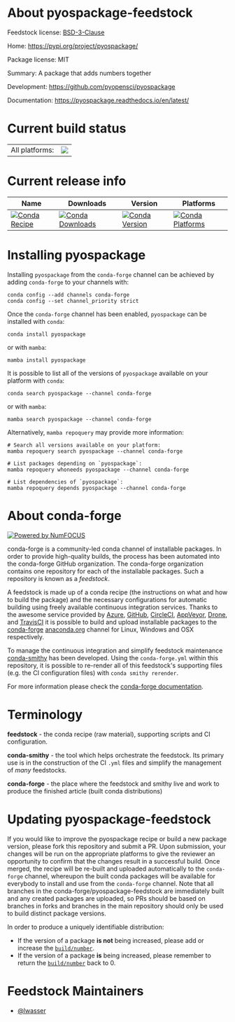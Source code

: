 About pyospackage-feedstock
===========================

Feedstock license: [BSD-3-Clause](https://github.com/conda-forge/pyospackage-feedstock/blob/main/LICENSE.txt)

Home: https://pypi.org/project/pyospackage/

Package license: MIT

Summary: A package that adds numbers together

Development: https://github.com/pyopensci/pyospackage

Documentation: https://pyospackage.readthedocs.io/en/latest/

Current build status
====================


<table><tr><td>All platforms:</td>
    <td>
      <a href="https://dev.azure.com/conda-forge/feedstock-builds/_build/latest?definitionId=21417&branchName=main">
        <img src="https://dev.azure.com/conda-forge/feedstock-builds/_apis/build/status/pyospackage-feedstock?branchName=main">
      </a>
    </td>
  </tr>
</table>

Current release info
====================

| Name | Downloads | Version | Platforms |
| --- | --- | --- | --- |
| [![Conda Recipe](https://img.shields.io/badge/recipe-pyospackage-green.svg)](https://anaconda.org/conda-forge/pyospackage) | [![Conda Downloads](https://img.shields.io/conda/dn/conda-forge/pyospackage.svg)](https://anaconda.org/conda-forge/pyospackage) | [![Conda Version](https://img.shields.io/conda/vn/conda-forge/pyospackage.svg)](https://anaconda.org/conda-forge/pyospackage) | [![Conda Platforms](https://img.shields.io/conda/pn/conda-forge/pyospackage.svg)](https://anaconda.org/conda-forge/pyospackage) |

Installing pyospackage
======================

Installing `pyospackage` from the `conda-forge` channel can be achieved by adding `conda-forge` to your channels with:

```
conda config --add channels conda-forge
conda config --set channel_priority strict
```

Once the `conda-forge` channel has been enabled, `pyospackage` can be installed with `conda`:

```
conda install pyospackage
```

or with `mamba`:

```
mamba install pyospackage
```

It is possible to list all of the versions of `pyospackage` available on your platform with `conda`:

```
conda search pyospackage --channel conda-forge
```

or with `mamba`:

```
mamba search pyospackage --channel conda-forge
```

Alternatively, `mamba repoquery` may provide more information:

```
# Search all versions available on your platform:
mamba repoquery search pyospackage --channel conda-forge

# List packages depending on `pyospackage`:
mamba repoquery whoneeds pyospackage --channel conda-forge

# List dependencies of `pyospackage`:
mamba repoquery depends pyospackage --channel conda-forge
```


About conda-forge
=================

[![Powered by
NumFOCUS](https://img.shields.io/badge/powered%20by-NumFOCUS-orange.svg?style=flat&colorA=E1523D&colorB=007D8A)](https://numfocus.org)

conda-forge is a community-led conda channel of installable packages.
In order to provide high-quality builds, the process has been automated into the
conda-forge GitHub organization. The conda-forge organization contains one repository
for each of the installable packages. Such a repository is known as a *feedstock*.

A feedstock is made up of a conda recipe (the instructions on what and how to build
the package) and the necessary configurations for automatic building using freely
available continuous integration services. Thanks to the awesome service provided by
[Azure](https://azure.microsoft.com/en-us/services/devops/), [GitHub](https://github.com/),
[CircleCI](https://circleci.com/), [AppVeyor](https://www.appveyor.com/),
[Drone](https://cloud.drone.io/welcome), and [TravisCI](https://travis-ci.com/)
it is possible to build and upload installable packages to the
[conda-forge](https://anaconda.org/conda-forge) [anaconda.org](https://anaconda.org/)
channel for Linux, Windows and OSX respectively.

To manage the continuous integration and simplify feedstock maintenance
[conda-smithy](https://github.com/conda-forge/conda-smithy) has been developed.
Using the ``conda-forge.yml`` within this repository, it is possible to re-render all of
this feedstock's supporting files (e.g. the CI configuration files) with ``conda smithy rerender``.

For more information please check the [conda-forge documentation](https://conda-forge.org/docs/).

Terminology
===========

**feedstock** - the conda recipe (raw material), supporting scripts and CI configuration.

**conda-smithy** - the tool which helps orchestrate the feedstock.
                   Its primary use is in the construction of the CI ``.yml`` files
                   and simplify the management of *many* feedstocks.

**conda-forge** - the place where the feedstock and smithy live and work to
                  produce the finished article (built conda distributions)


Updating pyospackage-feedstock
==============================

If you would like to improve the pyospackage recipe or build a new
package version, please fork this repository and submit a PR. Upon submission,
your changes will be run on the appropriate platforms to give the reviewer an
opportunity to confirm that the changes result in a successful build. Once
merged, the recipe will be re-built and uploaded automatically to the
`conda-forge` channel, whereupon the built conda packages will be available for
everybody to install and use from the `conda-forge` channel.
Note that all branches in the conda-forge/pyospackage-feedstock are
immediately built and any created packages are uploaded, so PRs should be based
on branches in forks and branches in the main repository should only be used to
build distinct package versions.

In order to produce a uniquely identifiable distribution:
 * If the version of a package **is not** being increased, please add or increase
   the [``build/number``](https://docs.conda.io/projects/conda-build/en/latest/resources/define-metadata.html#build-number-and-string).
 * If the version of a package **is** being increased, please remember to return
   the [``build/number``](https://docs.conda.io/projects/conda-build/en/latest/resources/define-metadata.html#build-number-and-string)
   back to 0.

Feedstock Maintainers
=====================

* [@lwasser](https://github.com/lwasser/)

